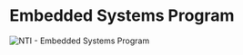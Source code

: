 # Embedded Systems Program

![NTI - Embedded Systems Program](https://github.com/AbdelrhmanWalaa/NTI-Embedded_Systems_Program/assets/44446382/68e9ea75-8831-4fca-b2c1-8a018845a0ce)

